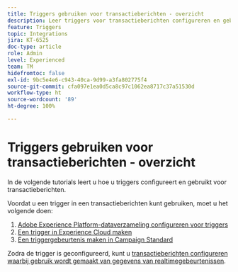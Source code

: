```yaml
---
title: Triggers gebruiken voor transactieberichten - overzicht
description: Leer triggers voor transactieberichten configureren en gebruiken.
feature: Triggers
topic: Integrations
jira: KT-6525
doc-type: article
role: Admin
level: Experienced
team: TM
hidefromtoc: false
exl-id: 9bc5e4e6-c943-40ca-9d99-a3fa802775f4
source-git-commit: cfa097e1ea0d5ca8c97c1062ea8717c37a51530d
workflow-type: ht
source-wordcount: '89'
ht-degree: 100%

---
```


# Triggers gebruiken voor transactieberichten - overzicht

In de volgende tutorials leert u hoe u triggers configureert en gebruikt voor transactieberichten.

Voordat u een trigger in een transactieberichten kunt gebruiken, moet u het volgende doen:

1. [Adobe Experience Platform-dataverzameling configureren voor triggers](/help/integrations/configure-launch-for-triggers.md)
2. [Een trigger in Experience Cloud maken](https://experienceleague.adobe.com/nl/docs/core-services/interface/triggers)
3. [Een triggergebeurtenis maken in Campaign Standard](/help/integrations/create-a-trigger-event.md)

Zodra de trigger is geconfigureerd, kunt u [transactieberichten configureren waarbij gebruik wordt gemaakt van gegevens van realtimegebeurtenissen](/help/integrations/configure-transactional-messages-using-realtime-event-data.md).
